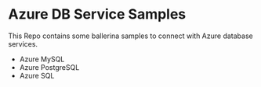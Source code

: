 # Azure DB Service Samples

This Repo contains some ballerina samples to connect with Azure database services.

* Azure MySQL
* Azure PostgreSQL
* Azure SQL
